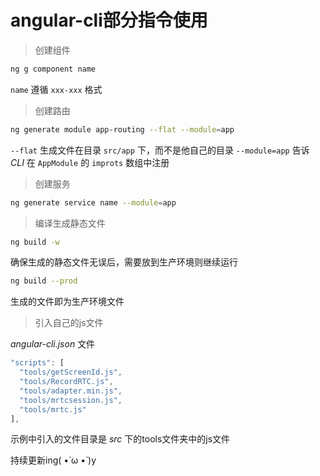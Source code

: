 # angular-cli部分指令使用

> 创建组件

```bash
ng g component name
```

```name``` 遵循 ```xxx-xxx``` 格式

> 创建路由

```bash
ng generate module app-routing --flat --module=app
```

```--flat``` 生成文件在目录 ```src/app``` 下，而不是他自己的目录
```--module=app``` 告诉 _CLI_ 在 ```AppModule``` 的 ```improts``` 数组中注册

> 创建服务

```bash
ng generate service name --module=app
```

> 编译生成静态文件

```bash
ng build -w
```

确保生成的静态文件无误后，需要放到生产环境则继续运行


```bash
ng build --prod
```

生成的文件即为生产环境文件

> 引入自己的js文件

_angular-cli.json_ 文件

```js
"scripts": [
  "tools/getScreenId.js",
  "tools/RecordRTC.js",
  "tools/adapter.min.js",
  "tools/mrtcsession.js",
  "tools/mrtc.js"
],
```

示例中引入的文件目录是 _src_ 下的tools文件夹中的js文件

持续更新ing( •̀ ω •́ )y
